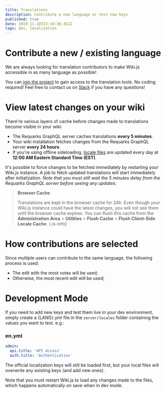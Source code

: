 ```yaml
---
title: Translations
description: Contribute a new language or test new keys
published: true
date: 2019-11-18T23:16:38.451Z
tags: dev, localization
---
```


# Contribute a new / existing language

We are always looking for translation contributors to make Wiki.js accessible in as many language as possible!

You can [join the project](https://lokalise.com/public/2994254859f751ea605a00.03473540/) to gain access to the translation tools. No coding required! Feel free to contact us on [Slack](https://wiki.requarks.io/slack) if you have any questions!

# View latest changes on your wiki

There're various layers of cache before changes made to translations become visible in your wiki:

- The Requarks GraphQL server caches translations **every 5 minutes**.
- Your wiki installation fetches changes from the Requarks GraphQL server **every 24 hours**.
- If you're using offline sideloading, [locale files](https://github.com/Requarks/wiki-localization) are updated every day at **12:00 AM Eastern Standard Time (EST)**.

It's possible to force changes to be fetched immediately by restarting your Wiki.js instance. A job to fetch updated translations will start immediately after initialization. *Note that you must still wait the 5 minutes delay from the Requarks GraphQL server before seeing any updates.*

> **Browser Cache**
>
> Translations are kept in the browser cache for 24h. Even though your Wiki.js instance could have the latest changes, you will not see them until the browser cache expires. You can flush this cache from the **Administration Area** > **Utilities** > **Flush Cache** > **Flush Client-Side Locale Cache**.
{.is-info}

# How contributions are selected

Since multiple users can contribute to the same language, the following process is used:

- The edit with the most votes will be used;
- Otherwise, the most recent edit will be used;


# Development Mode

If you need to add new keys and test them live in your dev environment, simply create a {LANG}.yml file in the `server/locales` folder containing the values you want to test. e.g.:

### en.yml
```yml
admin:
  api.title: 'API Access'
  auth.title: 'Authentication'
```

The official localization keys will still be loaded first, but your local files will overwrite any existing keys (and add new ones).

Note that you must restart Wiki.js to load any changes made to the files, which happens automatically on save when in dev mode.